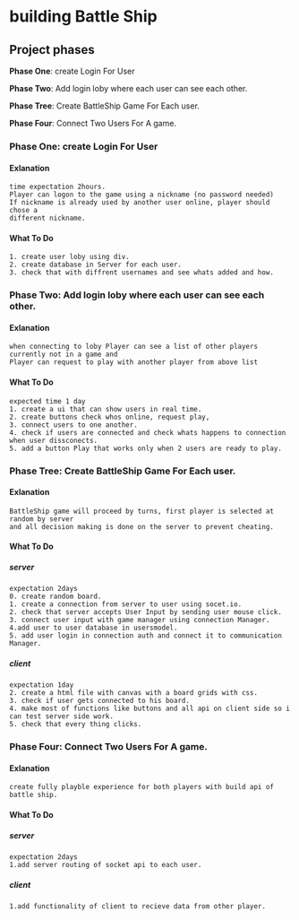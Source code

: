 # building Battle Ship

## Project phases

**Phase One**: create Login For User

**Phase Two**: Add login loby where each user can see each other.

**Phase Tree**: Create BattleShip Game For Each user.

**Phase Four**: Connect Two Users For A game.


### **Phase One**: create Login For User

#### Exlanation
```
time expectation 2hours.
Player can logon to the game using a nickname (no password needed)
If nickname is already used by another user online, player should chose a
different nickname.
```

#### What To Do
````
1. create user loby using div.
2. create database in Server for each user.
3. check that with diffrent usernames and see whats added and how.
````

### **Phase Two**: Add login loby where each user can see each other.

#### Exlanation
```
when connecting to loby Player can see a list of other players currently not in a game and
Player can request to play with another player from above list
```

#### What To Do
````
expected time 1 day
1. create a ui that can show users in real time.
2. create buttons check whos online, request play,
3. connect users to one another.
4. check if users are connected and check whats happens to connection when user dissconects.
5. add a button Play that works only when 2 users are ready to play.
````

### **Phase Tree**: Create BattleShip Game For Each user.

#### Exlanation
```
BattleShip game will proceed by turns, first player is selected at random by server
and all decision making is done on the server to prevent cheating.
```

#### What To Do

##### server
```
expectation 2days
0. create random board. 
1. create a connection from server to user using socet.io.
2. check that server accepts User Input by sending user mouse click.
3. connect user input with game manager using connection Manager.
4.add user to user database in usersmodel.
5. add user login in connection auth and connect it to communication Manager. 
```

##### client
```
expectation 1day
2. create a html file with canvas with a board grids with css.
3. check if user gets connected to his board.
4. make most of functions like buttons and all api on client side so i can test server side work.
5. check that every thing clicks. 
```

### **Phase Four**: Connect Two Users For A game.

#### Exlanation
```
create fully playble experience for both players with build api of battle ship.
```

#### What To Do

##### server
```
expectation 2days
1.add server routing of socket api to each user.
```

##### client
```
1.add functionality of client to recieve data from other player.
```
